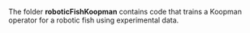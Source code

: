 The folder **roboticFishKoopman** contains code that trains a Koopman operator for a robotic fish using experimental data. 
